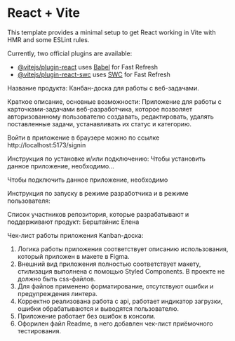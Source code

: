 # React + Vite

This template provides a minimal setup to get React working in Vite with HMR and some ESLint rules.

Currently, two official plugins are available:

- [@vitejs/plugin-react](https://github.com/vitejs/vite-plugin-react/blob/main/packages/plugin-react/README.md) uses [Babel](https://babeljs.io/) for Fast Refresh
- [@vitejs/plugin-react-swc](https://github.com/vitejs/vite-plugin-react-swc) uses [SWC](https://swc.rs/) for Fast Refresh

Название продукта: Канбан-доска для работы с веб-задачами.

Краткое описание, основные возможности: Приложение для работы с карточками-задачами веб-разработчика, которое позволяет авторизованному пользователю создавать, редактировать, удалять поставленные задачи, устанавливать их статус и категорию.

Войти в приложение в браузере можно по ссылке http://localhost:5173/signin

Инструкция по установке и/или подключению: 
Чтобы установить данное приложение, необходимо...

Чтобы подключить данное приложение, необходимо

Инструкция по запуску в режиме разработчика и в режиме пользователя:

Список участников репозитория, которые разрабатывают и поддерживают продукт:
Берштайнис Елена


Чек-лист работы приложения Kanban-доска:
1. Логика работы приложения соответствует описанию использования, который приложен в макете в Figma.
2. Внешний вид приложения полностью соответствует макету, стилизация выполнена с помощью Styled Components. В проекте не должно быть css-файлов.
3. Для файлов применено форматирование, отсутствуют ошибки и предупреждения линтера.
4. Корректно реализована работа с api, работает индикатор загрузки, ошибки обрабатываются и выводятся пользователю.
5. Приложение работает без ошибок в консоли.
6. Офорилен файл Readme, в него добавлен чек-лист приёмочного тестирования.




